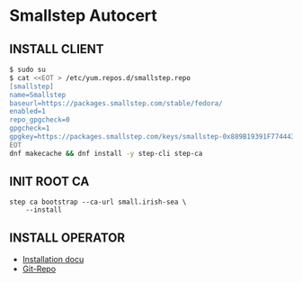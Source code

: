 Smallstep Autocert
==================

INSTALL CLIENT
--------------

```bash
$ sudo su
$ cat <<EOT > /etc/yum.repos.d/smallstep.repo
[smallstep]
name=Smallstep
baseurl=https://packages.smallstep.com/stable/fedora/
enabled=1
repo_gpgcheck=0
gpgcheck=1
gpgkey=https://packages.smallstep.com/keys/smallstep-0x889B19391F774443.gpg
EOT
dnf makecache && dnf install -y step-cli step-ca
```

INIT ROOT CA
------------

```
step ca bootstrap --ca-url small.irish-sea \
	--install
```




INSTALL OPERATOR
----------------

- [Installation docu](https://smallstep.com/docs/certificate-manager/kubernetes-autocert/#deploy-autocert)
- [Git-Repo](https://github.com/smallstep/autocert/tree/master)
